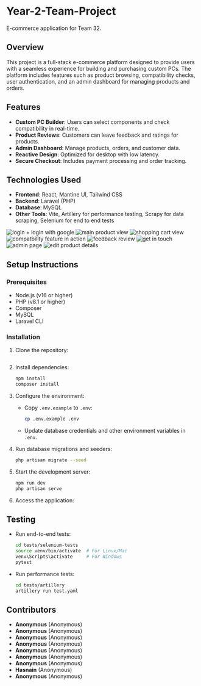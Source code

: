# Year-2-Team-Project

E-commerce application for Team 32.

## Overview

This project is a full-stack e-commerce platform designed to provide users with a seamless experience for building and purchasing custom PCs. The platform includes features such as product browsing, compatibility checks, user authentication, and an admin dashboard for managing products and orders.

## Features

- **Custom PC Builder**: Users can select components and check compatibility in real-time.
- **Product Reviews**: Customers can leave feedback and ratings for products.
- **Admin Dashboard**: Manage products, orders, and customer data.
- **Reactive Design**: Optimized for desktop with low latency.
- **Secure Checkout**: Includes payment processing and order tracking.

## Technologies Used

- **Frontend**: React, Mantine UI, Tailwind CSS
- **Backend**: Laravel (PHP)
- **Database**: MySQL
- **Other Tools**: Vite, Artillery for performance testing, Scrapy for data scraping, Selenium for end to end tests



![login + login with google](https://github.com/user-attachments/assets/81cb0ccb-0bf8-4367-94ac-cea110779ecd)
![main product view ](https://github.com/user-attachments/assets/a7951b07-1964-46dc-b509-e0741e5d15e6)
![shopping cart view](https://github.com/user-attachments/assets/d57faaf2-e5fa-40a3-8ad9-f97a0a031e06)
![compatbility feature in action](https://github.com/user-attachments/assets/3b37eaa9-8f55-4766-8ff5-c1f57ba75127)
![feedback review](https://github.com/user-attachments/assets/d2ebf1b3-c3b5-42a4-8121-46a7244e8a6b)
![get in touch](https://github.com/user-attachments/assets/eb65483a-3768-46bd-a5bc-2189d24382e2)
![admin page](https://github.com/user-attachments/assets/39610dc0-b5df-4801-b151-c734a74bb687)
![edit product details](https://github.com/user-attachments/assets/3642567e-d95d-4201-9692-6e64d4fe4367)














## Setup Instructions

### Prerequisites

- Node.js (v16 or higher)
- PHP (v8.1 or higher)
- Composer
- MySQL
- Laravel CLI

### Installation

1. Clone the repository:
   ```bash
   

   ```

2. Install dependencies:
   ```bash
   npm install
   composer install
   ```

3. Configure the environment:
   - Copy `.env.example` to `.env`:
     ```bash
     cp .env.example .env
     ```
   - Update database credentials and other environment variables in `.env`.

4. Run database migrations and seeders:
   ```bash
   php artisan migrate --seed
   ```

5. Start the development server:
   ```bash
   npm run dev
   php artisan serve
   ```

6. Access the application:
   

## Testing

- Run end-to-end tests:
  ```bash
  cd tests/selenium-tests
  source venv/bin/activate  # For Linux/Mac
  venv\Scripts\activate     # For Windows
  pytest
  ```

- Run performance tests:
  ```bash
  cd tests/artillery
  artillery run test.yaml
  ```

## Contributors

- **Anonymous** (Anonymous)
- **Anonymous** (Anonymous)
- **Anonymous** (Anonymous)
- **Anonymous** (Anonymous)
- **Anonymous** (Anonymous)
- **Anonymous** (Anonymous)
- **Anonymous** (Anonymous)
- **Hasnain** (Anonymous)
- **Anonymous** (Anonymous)




